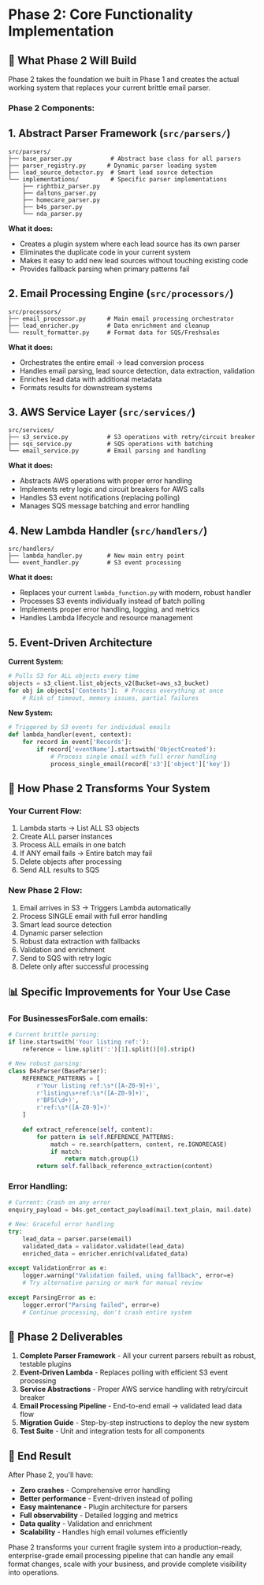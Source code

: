 # Phase 2: Core Functionality Implementation

## 🎯 **What Phase 2 Will Build**

Phase 2 takes the foundation we built in Phase 1 and creates the actual working system that replaces your current brittle email parser.

### **Phase 2 Components:**

## 1. **Abstract Parser Framework** (`src/parsers/`)
```
src/parsers/
├── base_parser.py           # Abstract base class for all parsers
├── parser_registry.py      # Dynamic parser loading system
├── lead_source_detector.py  # Smart lead source detection
└── implementations/         # Specific parser implementations
    ├── rightbiz_parser.py
    ├── daltons_parser.py
    ├── homecare_parser.py
    ├── b4s_parser.py
    └── nda_parser.py
```

**What it does:**
- Creates a plugin system where each lead source has its own parser
- Eliminates the duplicate code in your current system
- Makes it easy to add new lead sources without touching existing code
- Provides fallback parsing when primary patterns fail

## 2. **Email Processing Engine** (`src/processors/`)
```
src/processors/
├── email_processor.py      # Main email processing orchestrator
├── lead_enricher.py        # Data enrichment and cleanup
└── result_formatter.py     # Format data for SQS/Freshsales
```

**What it does:**
- Orchestrates the entire email → lead conversion process
- Handles email parsing, lead source detection, data extraction, validation
- Enriches lead data with additional metadata
- Formats results for downstream systems

## 3. **AWS Service Layer** (`src/services/`)
```
src/services/
├── s3_service.py           # S3 operations with retry/circuit breaker
├── sqs_service.py          # SQS operations with batching
└── email_service.py        # Email parsing and handling
```

**What it does:**
- Abstracts AWS operations with proper error handling
- Implements retry logic and circuit breakers for AWS calls
- Handles S3 event notifications (replacing polling)
- Manages SQS message batching and error handling

## 4. **New Lambda Handler** (`src/handlers/`)
```
src/handlers/
├── lambda_handler.py       # New main entry point
└── event_handler.py        # S3 event processing
```

**What it does:**
- Replaces your current `lambda_function.py` with modern, robust handler
- Processes S3 events individually instead of batch polling
- Implements proper error handling, logging, and metrics
- Handles Lambda lifecycle and resource management

## 5. **Event-Driven Architecture**

**Current System:**
```python
# Polls S3 for ALL objects every time
objects = s3_client.list_objects_v2(Bucket=aws_s3_bucket)
for obj in objects['Contents']:  # Process everything at once
    # Risk of timeout, memory issues, partial failures
```

**New System:**
```python
# Triggered by S3 events for individual emails
def lambda_handler(event, context):
    for record in event['Records']:
        if record['eventName'].startswith('ObjectCreated'):
            # Process single email with full error handling
            process_single_email(record['s3']['object']['key'])
```

## 🔄 **How Phase 2 Transforms Your System**

### **Your Current Flow:**
1. Lambda starts → List ALL S3 objects
2. Create ALL parser instances
3. Process ALL emails in one batch
4. If ANY email fails → Entire batch may fail
5. Delete objects after processing
6. Send ALL results to SQS

### **New Phase 2 Flow:**
1. Email arrives in S3 → Triggers Lambda automatically
2. Process SINGLE email with full error handling
3. Smart lead source detection
4. Dynamic parser selection
5. Robust data extraction with fallbacks
6. Validation and enrichment
7. Send to SQS with retry logic
8. Delete only after successful processing

## 📊 **Specific Improvements for Your Use Case**

### **For BusinessesForSale.com emails:**
```python
# Current brittle parsing:
if line.startswith('Your listing ref:'):
    reference = line.split(':')[1].split()[0].strip()

# New robust parsing:
class B4sParser(BaseParser):
    REFERENCE_PATTERNS = [
        r'Your listing ref:\s*([A-Z0-9]+)',
        r'listing\s+ref:\s*([A-Z0-9]+)', 
        r'BFS(\d+)',
        r'ref:\s*([A-Z0-9]+)'
    ]
    
    def extract_reference(self, content):
        for pattern in self.REFERENCE_PATTERNS:
            match = re.search(pattern, content, re.IGNORECASE)
            if match:
                return match.group(1)
        return self.fallback_reference_extraction(content)
```

### **Error Handling:**
```python
# Current: Crash on any error
enquiry_payload = b4s.get_contact_payload(mail.text_plain, mail.date)

# New: Graceful error handling
try:
    lead_data = parser.parse(email)
    validated_data = validator.validate(lead_data)
    enriched_data = enricher.enrich(validated_data)
    
except ValidationError as e:
    logger.warning("Validation failed, using fallback", error=e)
    # Try alternative parsing or mark for manual review
    
except ParsingError as e:
    logger.error("Parsing failed", error=e)
    # Continue processing, don't crash entire system
```

## 🚀 **Phase 2 Deliverables**

1. **Complete Parser Framework** - All your current parsers rebuilt as robust, testable plugins
2. **Event-Driven Lambda** - Replaces polling with efficient S3 event processing  
3. **Service Abstractions** - Proper AWS service handling with retry/circuit breaker
4. **Email Processing Pipeline** - End-to-end email → validated lead data flow
5. **Migration Guide** - Step-by-step instructions to deploy the new system
6. **Test Suite** - Unit and integration tests for all components

## 🎯 **End Result**

After Phase 2, you'll have:
- **Zero crashes** - Comprehensive error handling
- **Better performance** - Event-driven instead of polling
- **Easy maintenance** - Plugin architecture for parsers
- **Full observability** - Detailed logging and metrics
- **Data quality** - Validation and enrichment
- **Scalability** - Handles high email volumes efficiently

Phase 2 transforms your current fragile system into a production-ready, enterprise-grade email processing pipeline that can handle any email format changes, scale with your business, and provide complete visibility into operations.